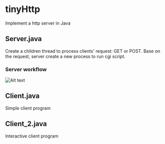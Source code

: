 # tinyHttp
Implement a http server in Java
## Server.java
Create a children thread to process clients' request: GET or POST.
Base on the request, server create a new process to run cgi script.
### Server workflow
![Alt text](relative/path/to/img.jpg?raw=true "Title")
## Client.java
Simple client program

## Client_2.java
Interactive client program
